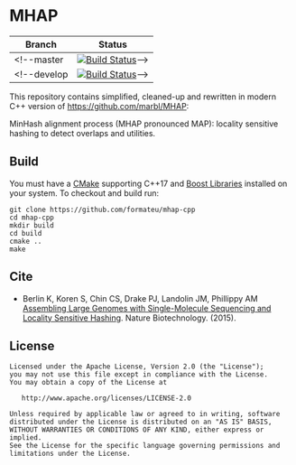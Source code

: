 # MHAP

Branch|Status
---|---
<!--master|[![Build Status](https://travis-ci.org/richelbilderbeek/travis_gcc_cpp17.svg?branch=master)](https://travis-ci.org/richelbilderbeek/travis_gcc_cpp17)-->
<!--develop|[![Build Status](https://travis-ci.org/richelbilderbeek/travis_gcc_cpp17.svg?branch=develop)](https://travis-ci.org/richelbilderbeek/travis_gcc_cpp17)-->

This repository contains simplified, cleaned-up and rewritten in modern C++ version of https://github.com/marbl/MHAP:

MinHash alignment process (MHAP pronounced MAP): locality sensitive hashing to detect overlaps and utilities.

## Build

You must have a [CMake](https://cmake.org/ "CMake") supporting C++17 and [Boost Libraries](http://boost.org/ "Boost") installed on your system. To checkout and build run:

    git clone https://github.com/formateu/mhap-cpp
    cd mhap-cpp
    mkdir build
    cd build
    cmake ..
    make

## Cite
 - Berlin K, Koren S, Chin CS, Drake PJ, Landolin JM, Phillippy AM [Assembling Large Genomes with Single-Molecule Sequencing and Locality Sensitive Hashing](http://www.nature.com/nbt/journal/v33/n6/abs/nbt.3238.html "nb"). Nature Biotechnology. (2015).

## License

    Licensed under the Apache License, Version 2.0 (the "License");
    you may not use this file except in compliance with the License.
    You may obtain a copy of the License at

       http://www.apache.org/licenses/LICENSE-2.0

    Unless required by applicable law or agreed to in writing, software
    distributed under the License is distributed on an "AS IS" BASIS,
    WITHOUT WARRANTIES OR CONDITIONS OF ANY KIND, either express or implied.
    See the License for the specific language governing permissions and
    limitations under the License.

